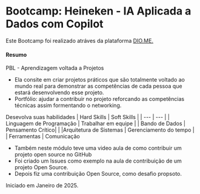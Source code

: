 
# Bootcamp: Heineken - IA Aplicada a Dados com Copilot
Este Bootcamp foi realizado atráves da plataforma [DIO.ME.](https://auth.dio.me/realms/master/protocol/openid-connect/auth?client_id=spa-core-client&redirect_uri=https%3A%2F%2Fweb.dio.me%2Fhome&state=1ee633f1-4cc2-4d9f-82ae-07eeff423c41&response_mode=fragment&response_type=code&scope=openid&nonce=89ede2e2-d8a2-4c1c-91c5-c0e6c85d9212)


#### Resumo 

PBL - Aprendizagem voltada a Projetos
 - Ela consite em criar projetos práticos que são totalmente voltado ao mundo real para demonstrar as competências de cada pessoa que estará desenvolvendo esse projeto.
 - Portfólio: ajudar a contribuir no projeto reforcando as competências técnicas assim formentando o networking.

Desevolva suas habilidades
| Hard Skills   | Soft Skills |
| ---      | ---       |
| Linguagem de Programação | Trabalhar em equipe  |
| Bando de Dados     | Pensamento Crítico|        |
|Arquitetura de Sistemas |  Gerenciamento do tempo                      |
| Ferramentas         |                      Comunicação

- Também neste módulo teve uma video aula de como contribuir um projeto open source no GitHub
- Foi criado um Issues como exemplo na aula de contribuição de um projeto Open Source.
- Depois fiz uma contribuição Open Source, como desafio propsoto.

Iniciado em Janeiro de 2025.

